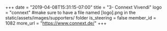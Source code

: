 +++
date = "2019-04-08T15:31:15-07:00"
title = "3- Connext Vivendi"
logo = "connext" #make sure to have a file named [logo].png in the static/assets/images/supporters/ folder
is_steering = false
member_id = 1082
more_url = "https://www.connext.de/"
+++